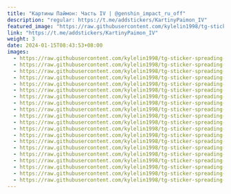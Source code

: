 ```yaml
---
title: "Картины Паймон: Часть IV | @genshin_impact_ru_off"
description: "regular: https://t.me/addstickers/KartinyPaimon_IV"
featured_image: "https://raw.githubusercontent.com/kylelin1998/tg-sticker-spreading-worldwide-images/main/img/c743740b-aff4-4a37-b597-d33d29848a39.jpg"
link: "https://t.me/addstickers/KartinyPaimon_IV"
weight: 3
date: 2024-01-15T08:43:53+08:00
images:
  - https://raw.githubusercontent.com/kylelin1998/tg-sticker-spreading-worldwide-images/main/img/c743740b-aff4-4a37-b597-d33d29848a39.jpg
  - https://raw.githubusercontent.com/kylelin1998/tg-sticker-spreading-worldwide-images/main/img/94116cd5-917a-4237-8a10-2d7ab9930fa2.jpg
  - https://raw.githubusercontent.com/kylelin1998/tg-sticker-spreading-worldwide-images/main/img/444e963f-e560-4889-b86a-c71cc2cfa913.jpg
  - https://raw.githubusercontent.com/kylelin1998/tg-sticker-spreading-worldwide-images/main/img/9098e4da-737e-4a3c-be82-1e0ab9ed23cc.jpg
  - https://raw.githubusercontent.com/kylelin1998/tg-sticker-spreading-worldwide-images/main/img/cfba681a-9f76-4f69-93c4-38e489e3c32c.jpg
  - https://raw.githubusercontent.com/kylelin1998/tg-sticker-spreading-worldwide-images/main/img/34ee7f25-eb35-41a6-9d18-aa1bbfab70db.jpg
  - https://raw.githubusercontent.com/kylelin1998/tg-sticker-spreading-worldwide-images/main/img/e4444817-d169-4df5-8dcd-515fdf7f997b.jpg
  - https://raw.githubusercontent.com/kylelin1998/tg-sticker-spreading-worldwide-images/main/img/ac9a9110-fcff-43ea-b70d-c478018b88e3.jpg
  - https://raw.githubusercontent.com/kylelin1998/tg-sticker-spreading-worldwide-images/main/img/9cd99c2a-0b90-4948-811a-846d6d634b54.jpg
  - https://raw.githubusercontent.com/kylelin1998/tg-sticker-spreading-worldwide-images/main/img/424c5995-630b-4103-8281-85987c3e84ed.jpg
  - https://raw.githubusercontent.com/kylelin1998/tg-sticker-spreading-worldwide-images/main/img/66573cea-5054-4ee0-b827-eb6555261e3c.jpg
  - https://raw.githubusercontent.com/kylelin1998/tg-sticker-spreading-worldwide-images/main/img/ac537c05-4c5d-4987-8f6d-aa908ab24426.jpg
  - https://raw.githubusercontent.com/kylelin1998/tg-sticker-spreading-worldwide-images/main/img/9d9060fc-fab6-40e9-b91d-6078aabd4bd4.jpg
  - https://raw.githubusercontent.com/kylelin1998/tg-sticker-spreading-worldwide-images/main/img/aa67a121-c30c-49bf-91ee-7e16a0b52b89.jpg
  - https://raw.githubusercontent.com/kylelin1998/tg-sticker-spreading-worldwide-images/main/img/99502b00-e804-4b8d-a132-d7c112aa7329.jpg
  - https://raw.githubusercontent.com/kylelin1998/tg-sticker-spreading-worldwide-images/main/img/05f61e42-a889-4f35-9dc9-943454b9c76e.jpg
  - https://raw.githubusercontent.com/kylelin1998/tg-sticker-spreading-worldwide-images/main/img/40f6f852-2254-460c-af7f-29a88c5f9e0d.jpg
  - https://raw.githubusercontent.com/kylelin1998/tg-sticker-spreading-worldwide-images/main/img/71c2a9ce-6c82-418d-ab9f-93d175016531.jpg
  - https://raw.githubusercontent.com/kylelin1998/tg-sticker-spreading-worldwide-images/main/img/e255148c-664d-408b-84bd-c09ca3dfc53d.jpg
  - https://raw.githubusercontent.com/kylelin1998/tg-sticker-spreading-worldwide-images/main/img/4f57d20c-3db9-42ce-b4ce-0f577aab8364.jpg
---
```

